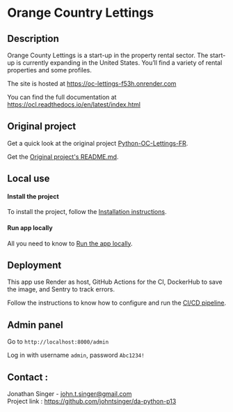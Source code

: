 # Orange Country Lettings

## Description

Orange County Lettings is a start-up in the property rental sector. The start-up is currently expanding in the United States. You’ll find a variety of rental properties and some profiles.

The site is hosted at https://oc-lettings-f53h.onrender.com

You can find the full documentation at https://ocl.readthedocs.io/en/latest/index.html

## Original project

Get a quick look at the original project [Python-OC-Lettings-FR](https://github.com/OpenClassrooms-Student-Center/Python-OC-Lettings-FR).

Get the [Original project's README.md](README.original.md).

## Local use

#### Install the project

To install the project, follow the [Installation instructions](docs/source/install.rst).

#### Run app locally

All you need to know to [Run the app locally](docs/source/quick-start.rst).

## Deployment

This app use Render as host, GitHub Actions for the CI, DockerHub to save the image, and Sentry to track errors.

Follow the instructions to know how to configure and run the [CI/CD pipeline](docs/source/deploy.rst).

## Admin panel

Go to `http://localhost:8000/admin`

Log in with username `admin`, password `Abc1234!`

## Contact :
Jonathan Singer - john.t.singer@gmail.com\
Project link : https://github.com/johntsinger/da-python-p13
